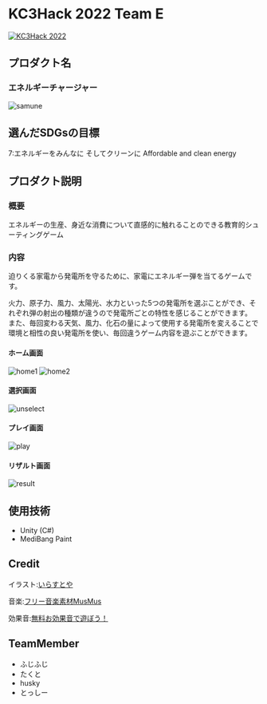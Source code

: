 # KC3Hack 2022 Team E

[![KC3Hack 2022](https://kc3.me/hack/wp-content/uploads/2022/01/kc3hack2022ogp@2x.png)](https://kc3.me/hack)

## プロダクト名
### エネルギーチャージャー
![samune](https://user-images.githubusercontent.com/68993961/160266737-32cf33d2-9d8d-44f7-95dc-49a0486e73af.png)


## 選んだSDGsの目標
7:エネルギーをみんなに そしてクリーンに Affordable and clean energy

## プロダクト説明
### 概要
エネルギーの生産、身近な消費について直感的に触れることのできる教育的シューティングゲーム

### 内容
迫りくる家電から発電所を守るために、家電にエネルギー弾を当てるゲームです。

火力、原子力、風力、太陽光、水力といった5つの発電所を選ぶことができ、それぞれ弾の射出の種類が違うので発電所ごとの特性を感じることができます。
また、毎回変わる天気、風力、化石の量によって使用する発電所を変えることで環境と相性の良い発電所を使い、毎回違うゲーム内容を遊ぶことができます。

#### ホーム画面
![home1](https://user-images.githubusercontent.com/68993961/160268050-3b8a7f0b-95c7-498b-b363-8650b3c93ea1.png)
![home2](https://user-images.githubusercontent.com/68993961/160268051-feaf24d0-6bb6-4986-807c-627e0e077441.png)

#### 選択画面
![unselect](https://user-images.githubusercontent.com/68993961/160268052-b7ad309b-b40a-4513-8a9b-57cdef67b916.png)

#### プレイ画面
![play](https://user-images.githubusercontent.com/68993961/160268055-7f986b4a-a77e-48e4-b2cd-1cf888f2ef94.png)

#### リザルト画面
![result](https://user-images.githubusercontent.com/68993961/160268058-0783fc78-86d9-4fa7-bcae-2aa6130cf20c.png)

## 使用技術
- Unity (C#)
- MediBang Paint

## Credit
イラスト:[いらすとや](https://www.irasutoya.com/)

音楽:[フリー音楽素材MusMus](https://musmus.main.jp/)

効果音:[無料お効果音で遊ぼう！](https://taira-komori.jpn.org/)

## TeamMember
- ふじふじ
- たくと
- husky
- とっしー
